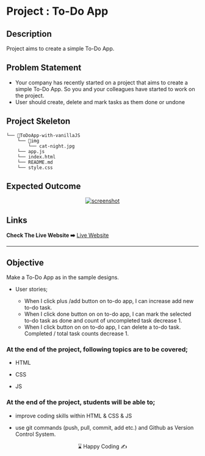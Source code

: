 # Project : To-Do App

## Description

Project aims to create a simple To-Do App.

## Problem Statement

- Your company has recently started on a project that aims to create a simple To-Do App. So you and your colleagues have started to work on the project.
- User should create, delete  and mark tasks as them done or undone

## Project Skeleton 

```
└── 📁ToDoApp-with-vanillaJS
    └── 📁img
        └── cat-night.jpg
    └── app.js
    └── index.html
    └── README.md
    └── style.css
```

## Expected Outcome

<p align="center">
<a href="#"><img src="project-todo.gif" alt="screenshot"></a>
</p>

## Links

<p align="left">
<b>Check The Live Website ➡️</b> <a href="https://ilgea.github.io/todoapp-with-vanillaJS/">Live Website</a>
</p>
<hr>

## Objective

Make a To-Do App as in the sample designs.

-  User stories;

   - When I click plus /add button on to-do app, I can increase add new to-do task.
   - When I click done  button on on to-do app, I can mark the selected to-do task as done and count of uncompleted task decrease 1.
   - When I click button on on to-do app, I can delete a to-do task. Completed / total task counts decrease 1.

### At the end of the project, following topics are to be covered;

- HTML 

- CSS

- JS


### At the end of the project, students will be able to;

- improve coding skills within HTML & CSS & JS

- use git commands (push, pull, commit, add etc.) and Github as Version Control System.

<center> ⌛ Happy Coding  ✍ </center>

